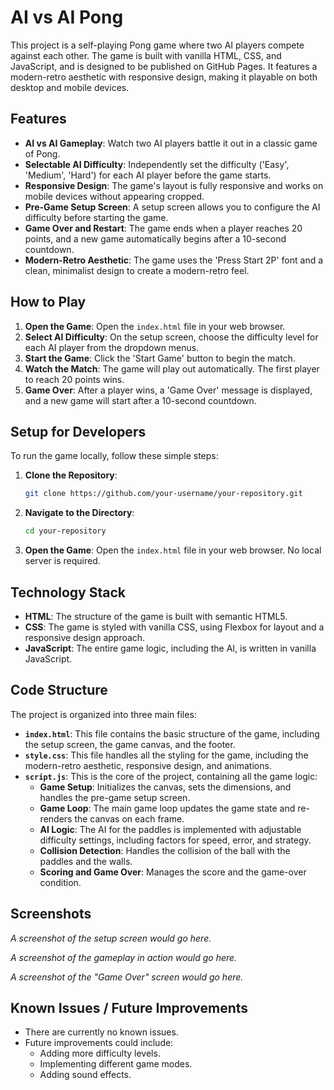 # AI vs AI Pong

This project is a self-playing Pong game where two AI players compete against each other. The game is built with vanilla HTML, CSS, and JavaScript, and is designed to be published on GitHub Pages. It features a modern-retro aesthetic with responsive design, making it playable on both desktop and mobile devices.

## Features

*   **AI vs AI Gameplay**: Watch two AI players battle it out in a classic game of Pong.
*   **Selectable AI Difficulty**: Independently set the difficulty ('Easy', 'Medium', 'Hard') for each AI player before the game starts.
*   **Responsive Design**: The game's layout is fully responsive and works on mobile devices without appearing cropped.
*   **Pre-Game Setup Screen**: A setup screen allows you to configure the AI difficulty before starting the game.
*   **Game Over and Restart**: The game ends when a player reaches 20 points, and a new game automatically begins after a 10-second countdown.
*   **Modern-Retro Aesthetic**: The game uses the 'Press Start 2P' font and a clean, minimalist design to create a modern-retro feel.

## How to Play

1.  **Open the Game**: Open the `index.html` file in your web browser.
2.  **Select AI Difficulty**: On the setup screen, choose the difficulty level for each AI player from the dropdown menus.
3.  **Start the Game**: Click the 'Start Game' button to begin the match.
4.  **Watch the Match**: The game will play out automatically. The first player to reach 20 points wins.
5.  **Game Over**: After a player wins, a 'Game Over' message is displayed, and a new game will start after a 10-second countdown.

## Setup for Developers

To run the game locally, follow these simple steps:

1.  **Clone the Repository**:
    ```bash
    git clone https://github.com/your-username/your-repository.git
    ```
2.  **Navigate to the Directory**:
    ```bash
    cd your-repository
    ```
3.  **Open the Game**: Open the `index.html` file in your web browser. No local server is required.

## Technology Stack

*   **HTML**: The structure of the game is built with semantic HTML5.
*   **CSS**: The game is styled with vanilla CSS, using Flexbox for layout and a responsive design approach.
*   **JavaScript**: The entire game logic, including the AI, is written in vanilla JavaScript.

## Code Structure

The project is organized into three main files:

*   **`index.html`**: This file contains the basic structure of the game, including the setup screen, the game canvas, and the footer.
*   **`style.css`**: This file handles all the styling for the game, including the modern-retro aesthetic, responsive design, and animations.
*   **`script.js`**: This is the core of the project, containing all the game logic:
    *   **Game Setup**: Initializes the canvas, sets the dimensions, and handles the pre-game setup screen.
    *   **Game Loop**: The main game loop updates the game state and re-renders the canvas on each frame.
    *   **AI Logic**: The AI for the paddles is implemented with adjustable difficulty settings, including factors for speed, error, and strategy.
    *   **Collision Detection**: Handles the collision of the ball with the paddles and the walls.
    *   **Scoring and Game Over**: Manages the score and the game-over condition.

## Screenshots

*A screenshot of the setup screen would go here.*

*A screenshot of the gameplay in action would go here.*

*A screenshot of the "Game Over" screen would go here.*

## Known Issues / Future Improvements

*   There are currently no known issues.
*   Future improvements could include:
    *   Adding more difficulty levels.
    *   Implementing different game modes.
    *   Adding sound effects.
